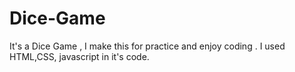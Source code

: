 # Dice-Game
It's a Dice Game , I make this for practice and enjoy coding . I used HTML,CSS, javascript in it's code.

